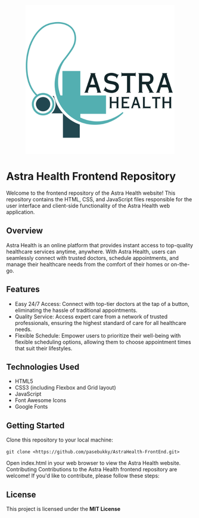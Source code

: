 <div style="text-align: center;">
    <img src="Images_Assets/Images/Astra_Health_Logo_1.png" alt="Astra Health Logo" width="400"/>
</div>

# Astra Health Frontend Repository
Welcome to the frontend repository of the Astra Health website! This repository contains the HTML, CSS, and JavaScript files responsible for the user interface and client-side functionality of the Astra Health web application.


##  Overview
Astra Health is an online platform that provides instant access to top-quality healthcare services anytime, anywhere. With Astra Health, users can seamlessly connect with trusted doctors, schedule appointments, and manage their healthcare needs from the comfort of their homes or on-the-go.

## Features
- Easy 24/7 Access: Connect with top-tier doctors at the tap of a button, eliminating the hassle of traditional appointments.
- Quality Service: Access expert care from a network of trusted professionals, ensuring the highest standard of care for all healthcare needs.
- Flexible Schedule: Empower users to prioritize their well-being with flexible scheduling options, allowing them to choose appointment times that suit their lifestyles.

## Technologies Used
- HTML5
- CSS3 (including Flexbox and Grid layout)
- JavaScript
- Font Awesome Icons
- Google Fonts

## Getting Started
Clone this repository to your local machine:

```git clone <https://github.com/pasebukky/AstraHealth-FrontEnd.git>```

Open index.html in your web browser to view the Astra Health website.
Contributing
Contributions to the Astra Health frontend repository are welcome! If you'd like to contribute, please follow these steps:

## License
This project is licensed under the **MIT License**